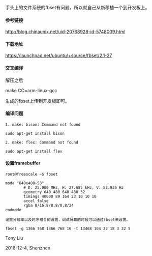 手头上的文件系统的fbset有问题，所以就自己从新移植一个到开发板上。

#### 参考链接

http://blog.chinaunix.net/uid-20768928-id-5748009.html


#### 下载地址

https://launchpad.net/ubuntu/+source/fbset/2.1-27

#### 交叉编译

解压之后

make CC=arm-linux-gcc

生成的fbset上传到开发板即可。

#### 编译问题

```
1. make: bison: Command not found

sudo apt-get install bison

2. make: flex: Command not found

sudo apt-get install flex
```

#### 设置framebuffer

```
root@freescale ~$ fbset

mode "640x480-53"
        # D: 25.000 MHz, H: 27.685 kHz, V: 52.936 Hz
        geometry 640 480 640 480 32
        timings 40000 89 164 23 10 10 10
        accel false
        rgba 8/16,8/8,8/0,8/24
endmode

设置分辨率以及时序相关的设置，调试屏幕的时候可以通过fbset来设置。

fbset -g 1366 768 1366 768 16 -t 13468 104 32 18 3 32 5

```

Tony Liu

2016-12-4, Shenzhen